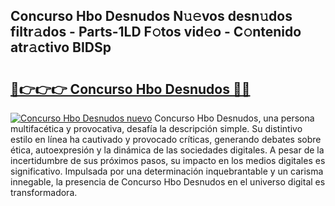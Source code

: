 ## Concurso Hbo Desnudos N𝚞𝚎vos desn𝚞dos filtr𝚊dos - Parts-1LD F𝚘tos vid𝚎o - C𝚘ntenido atr𝚊ctivo BIDSp

# <h2><a href="http://mb2e9dg.tromn.icu/?c=Concurso+Hbo+Desnudos">🔗👉👉👉 Concurso Hbo Desnudos 🔗🔗</a></h2>

[![Concurso Hbo Desnudos nuevo](https://i.imgur.com/pEAQMta.gif)](http://mb2e9dg.tromn.icu/?c=Concurso+Hbo+Desnudos)
Concurso Hbo Desnudos, una persona multifacética y provocativa, desafía la descripción simple. Su distintivo estilo en línea ha cautivado y provocado críticas, generando debates sobre ética, autoexpresión y la dinámica de las sociedades digitales. A pesar de la incertidumbre de sus próximos pasos, su impacto en los medios digitales es significativo. Impulsada por una determinación inquebrantable y un carisma innegable, la presencia de Concurso Hbo Desnudos en el universo digital es transformadora.
